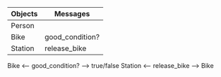 | Objects | Messages |
| ----- | ----- |
| Person |  |
| Bike | good_condition? |
| Station | release_bike |


Bike <-- good_condition? --> true/false
Station <-- release_bike --> Bike
